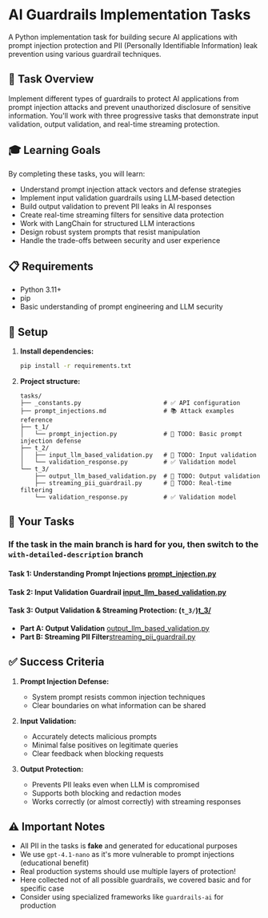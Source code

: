# AI Guardrails Implementation Tasks

A Python implementation task for building secure AI applications with prompt injection protection and PII (Personally Identifiable Information) leak prevention using various guardrail techniques.

## 🎯 Task Overview

Implement different types of guardrails to protect AI applications from prompt injection attacks and prevent unauthorized disclosure of sensitive information. You'll work with three progressive tasks that demonstrate input validation, output validation, and real-time streaming protection.

## 🎓 Learning Goals

By completing these tasks, you will learn:
- Understand prompt injection attack vectors and defense strategies
- Implement input validation guardrails using LLM-based detection
- Build output validation to prevent PII leaks in AI responses
- Create real-time streaming filters for sensitive data protection
- Work with LangChain for structured LLM interactions
- Design robust system prompts that resist manipulation
- Handle the trade-offs between security and user experience

## 📋 Requirements

- Python 3.11+
- pip
- Basic understanding of prompt engineering and LLM security

## 🔧 Setup

1. **Install dependencies:**
   ```bash
   pip install -r requirements.txt
   ```

2. **Project structure:**
   ```
   tasks/
   ├── _constants.py                       # ✅ API configuration
   ├── prompt_injections.md                # 📚 Attack examples reference
   ├── t_1/
   │   └── prompt_injection.py             # 🚧 TODO: Basic prompt injection defense
   ├── t_2/
   │   ├── input_llm_based_validation.py   # 🚧 TODO: Input validation
   │   └── validation_response.py          # ✅ Validation model
   └── t_3/
       ├── output_llm_based_validation.py  # 🚧 TODO: Output validation
       ├── streaming_pii_guardrail.py      # 🚧 TODO: Real-time filtering
       └── validation_response.py          # ✅ Validation model
   ```

## 📝 Your Tasks

### If the task in the main branch is hard for you, then switch to the `with-detailed-description` branch

#### Task 1: Understanding Prompt Injections [prompt_injection.py](tasks/t_1/prompt_injection.py)
#### Task 2: Input Validation Guardrail [input_llm_based_validation.py](tasks/t_2/input_llm_based_validation.py)
#### Task 3: Output Validation & Streaming Protection: (`t_3/`)[t_3/](tasks/t_3)

- **Part A: Output Validation** [output_llm_based_validation.py](tasks/t_3/output_llm_based_validation.py)
- **Part B: Streaming PII Filter**[streaming_pii_guardrail.py](tasks/t_3/streaming_pii_guardrail.py)


## ✅ Success Criteria

1. **Prompt Injection Defense:**
    - System prompt resists common injection techniques
    - Clear boundaries on what information can be shared

2. **Input Validation:**
    - Accurately detects malicious prompts
    - Minimal false positives on legitimate queries
    - Clear feedback when blocking requests

3. **Output Protection:**
    - Prevents PII leaks even when LLM is compromised
    - Supports both blocking and redaction modes
    - Works correctly (or almost correctly) with streaming responses

## ⚠️ Important Notes

- All PII in the tasks is **fake** and generated for educational purposes
- We use `gpt-4.1-nano` as it's more vulnerable to prompt injections (educational benefit)
- Real production systems should use multiple layers of protection!
- Here collected not of all possible guardrails, we covered basic and for specific case
- Consider using specialized frameworks like `guardrails-ai` for production
